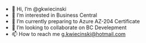 - 👋 Hi, I’m @gkwiecinski
- 👀 I’m interested in Business Central
- 🌱 I’m currently preparing to Azure AZ-204 Certificate
- 💞️ I’m looking to collaborate on BC Develepment
- 📫 How to reach me g.kwiecinski@hotmail.com

<!---
Cancel changesgkwiecinski/gkwiecinski is a ✨ special ✨ repository because its `README.md` (this file) appears on your GitHub profile.
You can click the Preview link to take a look at your changes.
--->
